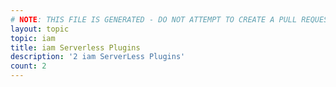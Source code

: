 ```yaml
---
# NOTE: THIS FILE IS GENERATED - DO NOT ATTEMPT TO CREATE A PULL REQUEST TO UPDATE THE DATA. 
layout: topic
topic: iam
title: iam Serverless Plugins
description: '2 iam ServerLess Plugins'
count: 2
---
```

